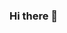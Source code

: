 ### Hi there 👋

<!--
**ssh199956/ssh199956** is a ✨ _special_ ✨ repository because its `README.md` (this file) appears on your GitHub profile.

Here are some ideas to get you started:

Hi, I'm suoshuaihong! 
Linkedin Badge Medium Badge Twitch Badge GitLab Badge

I am a Software Engineer, graduated from Haerbin institute of information enginerring. and currently live in Beijing. I am a passionate student who is always willing to learn and to work through the use of technologies. I really love the power that technology has in solving real-life problems.

I also usually learn and guide people who are just starting out in the programming world. I am currently working for web and mobile development. I joined GitHub 6 years ago and since then I have become passionate about open source and versioning.

Some personal things about me:
🌱 I’m currently studying about Dart 🐦.
🛠 I’m currently working with Dart, Java, Flutter and FireBase.
✍️ I usually contribute to the mdn/browser-compat-data and github/docs repositories.
📝 I have some articles published on this repository.
📫 You can reach me at my e-mail.
Fun facts about me:
🎨 I like to study and use good design practices.
📺 I really like the big bang theory and two and a half men tv series.
🥁 I go working in my spare time.
Last update: Wednesday, Jan 11th 2022, 22:41:55 pm UTC.

